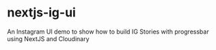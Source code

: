 # nextjs-ig-ui
An Instagram UI demo to show how to build IG Stories with progressbar using NextJS and Cloudinary
